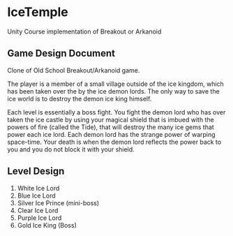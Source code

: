 # IceTemple

Unity Course implementation of Breakout or Arkanoid

## Game Design Document

Clone of Old School Breakout/Arkanoid game.

The player is a member of a small village outside of the ice kingdom, which has been taken over the by the ice demon lords.
The only way to save the ice world is to destroy the demon ice king himself.

Each level is essentially a boss fight. You fight the demon lord who has over taken the ice castle by using your magical shield
that is imbued with the powers of fire (called the Tide), that will destroy the many ice gems that power each ice lord. Each 
demon lord has the strange power of warping space-time. Your death is when the demon lord reflects the power back to you and you do not block it with your shield.

## Level Design

1. White Ice Lord
2. Blue Ice Lord
3. Silver Ice Prince (mini-boss)
4. Clear Ice Lord
5. Purple Ice Lord
6. Gold Ice King (Boss)
